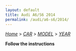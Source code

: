 ```yaml
---
layout: default
title: Audi A6/S6 2014
permalink: /audi/a6-s6/2014/
---
```

[*Home*](/) > [*CAR*](/car/) > [*MODEL*](/car/model/) > [*YEAR*](/car/model/year/)

**Follow the instructions**